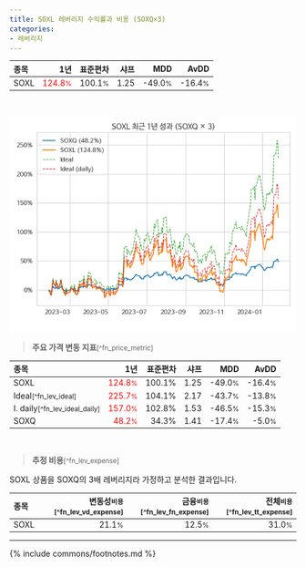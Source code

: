```yaml
---
title: SOXL 레버리지 수익률과 비용 (SOXQ×3)
categories:
- 레버리지
---
```


| **종목** | **1년** | **표준편차** | **샤프** | **MDD** | **AvDD** |
| :------------ | ------: | -----------: | -------: | ------: | -------: |
| SOXL | <span style="color: red">124.8<small>%</small></span> | 100.1<small>%</small> | 1.25 | -49.0<small>%</small> | -16.4<small>%</small> |

<!-- more -->

<br>

![SOXL](/lev/images/soxl.png)

> **주요 가격 변동 지표**<small>[^fn_price_metric]</small>


| **종목** | **1년** | **표준편차** | **샤프** | **MDD** | **AvDD** |
| :------------ | ------: | -----------: | -------: | ------: | -------: |
| SOXL | <span style="color: red">124.8<small>%</small></span> | 100.1% | 1.25 | -49.0<small>%</small> | -16.4<small>%</small> |
| Ideal<small>[^fn_lev_ideal]</small> | <span style="color: red">225.7<small>%</small></span> | 104.1% | 2.17 | -43.7<small>%</small> | -13.8<small>%</small> |
| I. daily<small>[^fn_lev_ideal_daily]</small> | <span style="color: red">157.0<small>%</small></span> | 102.8% | 1.53 | -46.5<small>%</small> | -15.3<small>%</small> |
| SOXQ | <span style="color: red">48.2<small>%</small></span> | 34.3% | 1.41 | -17.4<small>%</small> | -5.0<small>%</small> |

<br>

> **추정 비용**<small>[^fn_lev_expense]</small><a id="expense"></a>

SOXL 상품을 SOXQ의 3배 레버리지라 가정하고 분석한 결과입니다.

| **종목** | **변동성<small>비용</small>**<small>[^fn_lev_vd_expense]</small> | **금융<small>비용</small>**<small>[^fn_lev_fn_expense]</small> | **전체<small>비용</small>**<small>[^fn_lev_tt_expense]</small> |
| :------------ | ------: | -----------: | -------: |
| SOXL | 21.1<small>%</small> | 12.5<small>%</small> | 31.0<small>%</small> |

---
{% include commons/footnotes.md %}
